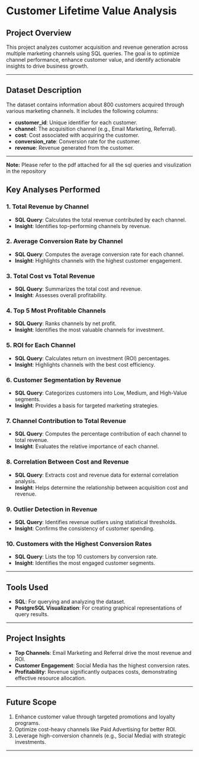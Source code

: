 # Customer Lifetime Value Analysis

## Project Overview
This project analyzes customer acquisition and revenue generation across multiple marketing channels using SQL queries. The goal is to optimize channel performance, enhance customer value, and identify actionable insights to drive business growth.

---

## Dataset Description
The dataset contains information about 800 customers acquired through various marketing channels. It includes the following columns:

- **customer_id**: Unique identifier for each customer.
- **channel**: The acquisition channel (e.g., Email Marketing, Referral).
- **cost**: Cost associated with acquiring the customer.
- **conversion_rate**: Conversion rate for the customer.
- **revenue**: Revenue generated from the customer.

---
**Note:** Please refer to the pdf attached for all the sql queries and visulization in the repository
## Key Analyses Performed

### 1. Total Revenue by Channel
- **SQL Query**: Calculates the total revenue contributed by each channel.
- **Insight**: Identifies top-performing channels by revenue.

### 2. Average Conversion Rate by Channel
- **SQL Query**: Computes the average conversion rate for each channel.
- **Insight**: Highlights channels with the highest customer engagement.

### 3. Total Cost vs Total Revenue
- **SQL Query**: Summarizes the total cost and revenue.
- **Insight**: Assesses overall profitability.

### 4. Top 5 Most Profitable Channels
- **SQL Query**: Ranks channels by net profit.
- **Insight**: Identifies the most valuable channels for investment.

### 5. ROI for Each Channel
- **SQL Query**: Calculates return on investment (ROI) percentages.
- **Insight**: Highlights channels with the best cost efficiency.

### 6. Customer Segmentation by Revenue
- **SQL Query**: Categorizes customers into Low, Medium, and High-Value segments.
- **Insight**: Provides a basis for targeted marketing strategies.

### 7. Channel Contribution to Total Revenue
- **SQL Query**: Computes the percentage contribution of each channel to total revenue.
- **Insight**: Evaluates the relative importance of each channel.

### 8. Correlation Between Cost and Revenue
- **SQL Query**: Extracts cost and revenue data for external correlation analysis.
- **Insight**: Helps determine the relationship between acquisition cost and revenue.

### 9. Outlier Detection in Revenue
- **SQL Query**: Identifies revenue outliers using statistical thresholds.
- **Insight**: Confirms the consistency of customer spending.

### 10. Customers with the Highest Conversion Rates
- **SQL Query**: Lists the top 10 customers by conversion rate.
- **Insight**: Identifies the most engaged customer segments.

---

## Tools Used
- **SQL**: For querying and analyzing the dataset.
- **PostgreSQL Visualization**: For creating graphical representations of query results.

---

## Project Insights
- **Top Channels**: Email Marketing and Referral drive the most revenue and ROI.
- **Customer Engagement**: Social Media has the highest conversion rates.
- **Profitability**: Revenue significantly outpaces costs, demonstrating effective resource allocation.

---

## Future Scope
1. Enhance customer value through targeted promotions and loyalty programs.
2. Optimize cost-heavy channels like Paid Advertising for better ROI.
3. Leverage high-conversion channels (e.g., Social Media) with strategic investments.

---



